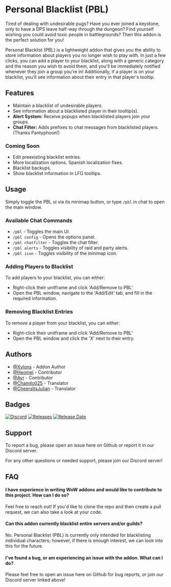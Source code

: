 # Personal Blacklist (PBL)

Tired of dealing with undesirable pugs? Have you ever joined a keystone, only to have a DPS leave half-way through the dungeon? Find yourself wishing you could avoid toxic people in battlegrounds? Then this addon is the perfect solution for you!

Personal Blacklist (PBL) is a lightweight addon that gives you the ability to store information about players you no longer wish to play with. In just a few clicks, you can add a player to your blacklist, along with a generic category and the reason you wish to avoid them, and you'll be immediately notified whenever they join a group you're in! Additionally, if a player is on your blacklist, you'll see information about their entry in that player's tooltip.


## Features

- Maintain a blacklist of undesirable players.
- See information about a blacklisted player in their tooltip(s).
- **Alert System**: Receive popups when blacklisted players join your groups.
- **Chat Filter:** Adds prefixes to chat messages from blacklisted players. (Thanks Pantyphoon!)

### Coming Soon

- Edit preexisting blacklist entries.
- More localization options. Spanish localization fixes.
- Blacklist backups.
- Show blacklist information in LFG tooltips.

## Usage

Simply toggle the PBL ui via its minimap button, or type `/pbl` in chat to open the main window.

### Available Chat Commands

- `/pbl` - Toggles the main UI.
- `/pbl config` - Opens the options panel.
- `/pbl chatfilter` - Toggles the chat filter.
- `/pbl alerts` - Toggles visibility of raid and party alerts.
- `/pbl icon` - Toggles visibility of the minimap icon.

### Adding Players to Blacklist

To add players to your blacklist, you can either:

- Right-click their unitframe and click 'Add/Remove to PBL'
- Open the PBL window, navigate to the 'Add/Edit' tab, and fill in the required information.

### Removing Blacklist Entries
To remove a player from your blacklist, you can either:

- Right-click their unitframe and click 'Add/Remove to PBL'
- Open the PBL window and click the 'X' next to their entry.


## Authors

- [@Xylons](https://github.com/AlexOvares/) - Addon Author
- [@Heomel](https://www.curseforge.com/members/heomel) - Contributor
- [@Ayr](https://github.com/Scryrz) - Contributor
- [@Chamilo025](https://www.curseforge.com/members/chamilo025) - Translator
- [@CheersItsJulian](https://www.curseforge.com/members/cheersitsjulian) - Translator

## Badges

[![Discord](https://img.shields.io/discord/1022324287543201824?label=Discord&logo=discord&style=flat)](https://discord.gg/pugCR2Tutr)
[![Releases](https://img.shields.io/github/v/release/AlexOvares/Personal-Black-List-PBL)]()
[![Release Date](https://img.shields.io/github/release-date/AlexOvares/Personal-Black-List-PBL)]()


## Support

To report a bug, please open an issue here on Github or report it in our Discord server.

For any other questions or needed support, please join our Discord server!


## FAQ

#### I have experience in writing WoW addons and would like to contribute to this project. How can I do so?

Feel free to reach out! If you'd like to clone the repo and then create a pull request, we can also take a look at your code.

#### Can this addon currently blacklist entire servers and/or guilds?

No. Personal Blacklist (PBL) is currently only intended for blacklisting individual characters; however, if there is enough interest, we can look into this for the future.

#### I've found a bug, or am experiencing an issue with the addon. What can I do?

Please feel free to open an issue here on Github for bug reports, or join our Discord server linked above!

